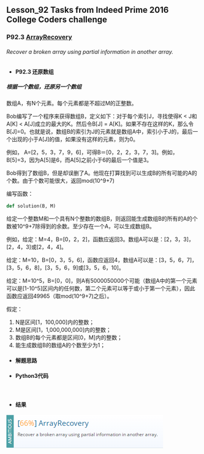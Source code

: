 ## Lesson_92 Tasks from Indeed Prime 2016 College Coders challenge


### P92.3 [ArrayRecovery](https://app.codility.com/programmers/lessons/92-tasks_from_indeed_prime_2016_college_coders_challenge/array_recovery/) 


###### Recover a broken array using partial information in another array.

* #### P92.3 还原数组

##### 根据一个数组，还原另一个数组

数组A，有N个元素。每个元素都是不超过M的正整数。

Bob编写了一个程序来获得数组B，定义如下：对于每个索引J，寻找使得K < J和A[K] < A[J]成立的最大的K。然后令B[J] = A[K]。如果不存在这样的K，那么令B[J]=0。也就是说，数组B的索引为J的元素就是数组A中，索引小于J的，最后一个出现的小于A[J]的值，如果没有这样的元素，则为0。

例如， A=[2，5，3，7，9，6]，可得B＝[0，2，2，3，7，3]。例如，B[5]=3，因为A[5]是6，而A[5]之前小于6的最后一个值是3。

Bob得到了数组B，但是却误删了A。他现在打算找到可以生成B的所有可能的A的个数。由于个数可能很大，返回mod(10^9+7)

编写函数：
```python
def solution(B, M)
```

给定一个整数M和一个具有N个整数的数组B，则返回能生成数组B的所有的A的个数被10^9+7除得到的余数。至少存在一个A，可以生成数组B。

例如，给定：M=4，B=[0，2，2]，函数应返回3。数组A可以是：[2，3，3]，[2，4，3]或[2，4，4]。

给定：M=10，B=[0，3，5，6]，函数应返回4，数组A可以是：[3，5，6，7]，[3，5，6，8]，[3，5，6，9]或[3，5，6，10]。

给定：M=10^5，B=[0，0]，则A有5000050000个可能（数组A中的第一个元素可以是[1-10^5]区间内的任何数，第二个元素可以等于或小于第一个元素），因此函数应返回49965（取mod(10^9+7)之后）。

假定：
  1. N是区间[1，100,000]内的整数；
  2. M是区间[1，1,000,000,000]内的整数；
  3. 数组B的每个元素都是区间[0，M]内的整数；
  4. 能生成数组B的数组A的个数至少为1；


* #### 解题思路

 

* #### Python3代码

```python



```

* #### 结果



![image](https://github.com/Anfany/Codility-Lessons-By-Python3/blob/master/L92_Tasks%20from%20Indeed%20Prime%202016%20College%20Coders%20challenge/92.3.png)
